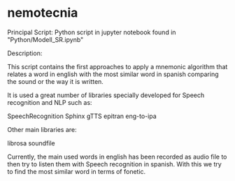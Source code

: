 # nemotecnia
Principal Script:
Python script in jupyter notebook found in "Python/Modell_SR.ipynb"

Description:

This script contains the first approaches to apply a mnemonic algorithm that relates a word in english with the most similar word in spanish comparing the sound or the way it is written.

It is used a great number of libraries specially developed for Speech recognition and NLP such as:

SpeechRecognition
Sphinx
gTTS
epitran
eng-to-ipa

Other main libraries are:

librosa
soundfile

Currently, the main used words in english has been recorded as audio file to then try to listen them with Speech recognition in spanish. With this we try to find the most similar word in terms of fonetic.
